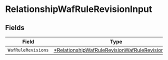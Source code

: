 # RelationshipWafRuleRevisionInput


## Fields

| Field                                                                                                                        | Type                                                                                                                         | Required                                                                                                                     | Description                                                                                                                  |
| ---------------------------------------------------------------------------------------------------------------------------- | ---------------------------------------------------------------------------------------------------------------------------- | ---------------------------------------------------------------------------------------------------------------------------- | ---------------------------------------------------------------------------------------------------------------------------- |
| `WafRuleRevisions`                                                                                                           | [*RelationshipWafRuleRevisionWafRuleRevisionsInput](../../models/shared/relationshipwafrulerevisionwafrulerevisionsinput.md) | :heavy_minus_sign:                                                                                                           | N/A                                                                                                                          |